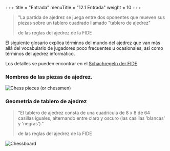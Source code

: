 +++
title = "Entrada"
menuTitle = "12.1 Entrada"
weight = 10
+++

> "La partida de ajedrez se juega entre dos oponentes que mueven sus piezas sobre un tablero cuadrado llamado "tablero de ajedrez"
>
> de las reglas del ajedrez de la FIDE

El siguiente glosario explica términos del mundo del ajedrez que van más allá del vocabulario de jugadores poco frecuentes u ocasionales, así como términos del ajedrez informático.

Los detalles se pueden encontrar en el [Schachregeln der FIDE](http://www.bsv-spielausschuss.de/FIDE_Schachregeln).

### Nombres de las piezas de ajedrez.

![Chess pieces (or chessmen)](/images/12_01_ChessPieces.png "Chess pieces (or chessmen")

### Geometría de tablero de ajedrez

> "El tablero de ajedrez consta de una cuadrícula de 8 x 8 de 64 casillas iguales, alternando entre claro y oscuro (las casillas 'blancas' y 'negras')."
>
> de las reglas del ajedrez de la FIDE

![Chessboard](/images/12_02_ChessBoard.png)
